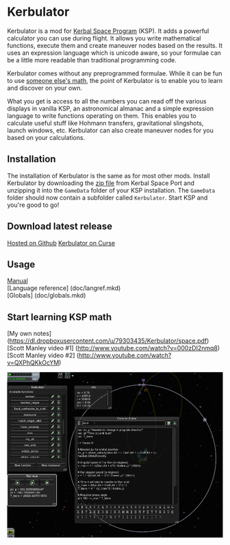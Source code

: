 Kerbulator
==========

Kerbulator is a mod for [Kerbal Space Program](http://www.kerbalspaceprogram.com) (KSP). It adds a powerful calculator you can use during flight. It allows you write mathematical functions, execute them and create maneuver nodes based on the results. It uses an expression language which is unicode aware, so your formulae can be a little more readable than traditional programming code.

Kerbulator comes without any preprogrammed formulae. While it can be fun to use [someone else's math](https://github.com/MuMech/MechJeb2), the point of Kerbulator is to enable you to learn and discover on your own.

What you get is access to all the numbers you can read off the various displays in vanilla KSP, an astronomical almanac and a simple expression language to write functions operating on them. This enables you to calculate useful stuff like Hohmann transfers, gravitational slingshots, launch windows, etc. Kerbulator can also create maneuver nodes for you based on your calculations.

## Installation
The installation of Kerbulator is the same as for most other mods. Install Kerbulator by downloading the [zip file](https://dl.dropboxusercontent.com/u/79303435/Kerbulator/Kerbulator-0.1-1-gcab968f.zip) from Kerbal Space Port and unzipping it into the `GameData` folder of your KSP installation. The `GameData` folder should now contain a subfolder called `Kerbulator`. Start KSP and you're good to go!

## Download latest release
[Hosted on Github](https://github.com/wmvanvliet/Kerbulator/releases/download/0.3/Kerbulator-0.3.zip)
[Kerbulator on Curse](http://www.curse.com/ksp-mods/kerbal/220266-kerbulator)

## Usage
[Manual](doc/manual.mkd) <br/>
[Language reference] (doc/langref.mkd) <br/>
[Globals] (doc/globals.mkd) <br/>

## Start learning KSP math

[My own notes] (https://dl.dropboxusercontent.com/u/79303435/Kerbulator/space.pdf) <br/>
[Scott Manley video #1] (http://www.youtube.com/watch?v=000zDI2nmq8) <br/>
[Scott Manley video #2] (http://www.youtube.com/watch?v=QXPhQKkOcYM) <br/>

![screenshot](doc/screenshot2.png)

